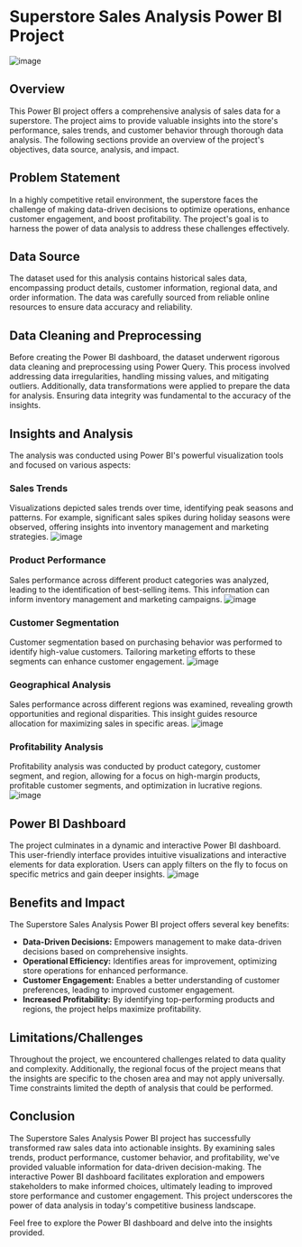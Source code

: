 # Superstore Sales Analysis Power BI Project
![image](https://github.com/bhardwaj-priya7/Sales-Analysis/assets/138392873/a32e87f6-ff0c-414b-a754-eab169549e5f)

## Overview
This Power BI project offers a comprehensive analysis of sales data for a superstore. The project aims to provide valuable insights into the store's performance, sales trends, and customer behavior through thorough data analysis. The following sections provide an overview of the project's objectives, data source, analysis, and impact.

## Problem Statement
In a highly competitive retail environment, the superstore faces the challenge of making data-driven decisions to optimize operations, enhance customer engagement, and boost profitability. The project's goal is to harness the power of data analysis to address these challenges effectively.

## Data Source
The dataset used for this analysis contains historical sales data, encompassing product details, customer information, regional data, and order information. The data was carefully sourced from reliable online resources to ensure data accuracy and reliability.

## Data Cleaning and Preprocessing
Before creating the Power BI dashboard, the dataset underwent rigorous data cleaning and preprocessing using Power Query. This process involved addressing data irregularities, handling missing values, and mitigating outliers. Additionally, data transformations were applied to prepare the data for analysis. Ensuring data integrity was fundamental to the accuracy of the insights.

## Insights and Analysis
The analysis was conducted using Power BI's powerful visualization tools and focused on various aspects:

### Sales Trends
Visualizations depicted sales trends over time, identifying peak seasons and patterns. For example, significant sales spikes during holiday seasons were observed, offering insights into inventory management and marketing strategies.
![image](https://github.com/bhardwaj-priya7/Sales-Analysis/assets/138392873/98e5adb4-a8e6-479f-a5c1-17fbc20ba1f5)


### Product Performance
Sales performance across different product categories was analyzed, leading to the identification of best-selling items. This information can inform inventory management and marketing campaigns.
![image](https://github.com/bhardwaj-priya7/Sales-Analysis/assets/138392873/eddb594c-71a2-46ed-9ec1-093a92c2f8cd)


### Customer Segmentation
Customer segmentation based on purchasing behavior was performed to identify high-value customers. Tailoring marketing efforts to these segments can enhance customer engagement.
![image](https://github.com/bhardwaj-priya7/Sales-Analysis/assets/138392873/b1e60fe3-d764-48b2-92b2-616a9e92581a)


### Geographical Analysis
Sales performance across different regions was examined, revealing growth opportunities and regional disparities. This insight guides resource allocation for maximizing sales in specific areas.
![image](https://github.com/bhardwaj-priya7/Sales-Analysis/assets/138392873/1b299959-4427-450c-bd68-37af384504a1)


### Profitability Analysis
Profitability analysis was conducted by product category, customer segment, and region, allowing for a focus on high-margin products, profitable customer segments, and optimization in lucrative regions.
![image](https://github.com/bhardwaj-priya7/Sales-Analysis/assets/138392873/8be915cf-282b-45e0-b71e-85d2c6a3b3aa)


## Power BI Dashboard
The project culminates in a dynamic and interactive Power BI dashboard. This user-friendly interface provides intuitive visualizations and interactive elements for data exploration. Users can apply filters on the fly to focus on specific metrics and gain deeper insights.
![image](https://github.com/bhardwaj-priya7/Sales-Analysis/assets/138392873/83ed77f9-c13f-4281-8251-c652ce43bc78)


## Benefits and Impact
The Superstore Sales Analysis Power BI project offers several key benefits:

- **Data-Driven Decisions:** Empowers management to make data-driven decisions based on comprehensive insights.
- **Operational Efficiency:** Identifies areas for improvement, optimizing store operations for enhanced performance.
- **Customer Engagement:** Enables a better understanding of customer preferences, leading to improved customer engagement.
- **Increased Profitability:** By identifying top-performing products and regions, the project helps maximize profitability.

## Limitations/Challenges
Throughout the project, we encountered challenges related to data quality and complexity. Additionally, the regional focus of the project means that the insights are specific to the chosen area and may not apply universally. Time constraints limited the depth of analysis that could be performed.

## Conclusion
The Superstore Sales Analysis Power BI project has successfully transformed raw sales data into actionable insights. By examining sales trends, product performance, customer behavior, and profitability, we've provided valuable information for data-driven decision-making. The interactive Power BI dashboard facilitates exploration and empowers stakeholders to make informed choices, ultimately leading to improved store performance and customer engagement. This project underscores the power of data analysis in today's competitive business landscape.

Feel free to explore the Power BI dashboard and delve into the insights provided.
